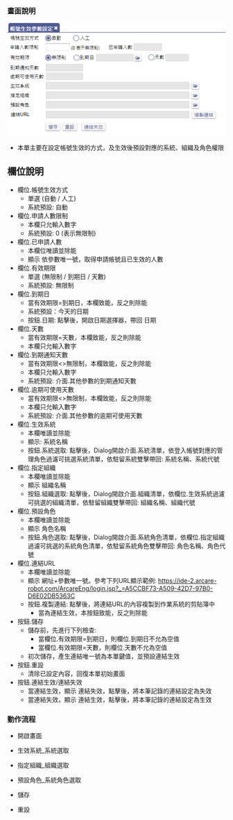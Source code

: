 ### <div id="view">畫面說明</div>

![表單畫面]

* 本單主要在設定帳號生效的方式，及生效後預設對應的系統、組織及角色權限


## <div id="object-desc">欄位說明</div>

* 欄位.帳號生效方式
    * 單選 (自動 / 人工)
    * 系統預設: 自動
* 欄位.申請人數限制
    * 本欄只允輸入數字
    * 系統預設: 0 (表示無限制)
* 欄位.已申請人數
    * 本欄位唯讀並除能
    * 顯示 依參數唯一號，取得申請帳號且已生效的人數
* 欄位.有效期限
    * 單選 (無限制 / 到期日 / 天數)
    * 系統預設: 無限制
* 欄位.到期日
    * 當有效期限=到期日，本欄致能，反之則除能
    * 系統預設：今天的日期 
    * 按鈕.日期: 點擊後，開啟日期選擇器，帶回 日期
* 欄位.天數
    * 當有效期限=天數，本欄致能，反之則除能
    * 本欄只允輸入數字
* 欄位.到期通知天數
    * 當有效期限<>無限制，本欄致能，反之則除能
    * 本欄只允輸入數字
    * 系統預設: 介面.其他參數的到期通知天數
* 欄位.逾期可使用天數
    * 當有效期限<>無限制，本欄致能，反之則除能
    * 本欄只允輸入數字
    * 系統預設: 介面.其他參數的逾期可使用天數
* 欄位.生效系統
    * 本欄唯讀並除能
    * 顯示: 系統名稱
    * 按鈕.系統選取: 點擊後，Dialog開啟介面.系統清單，依登入帳號對應的管理角色過濾可挑選系統清單，依駐留系統雙擊帶回: 系統名稱、系統代號
* 欄位.指定組織
    * 本欄唯讀並除能
    * 顯示 組織名稱
    * 按鈕.組織選取: 點擊後，Dialog開啟介面.組織清單，依欄位.生效系統過濾可挑選的組織清單，依駐留組織雙擊帶回: 組織名稱、組織代號
* 欄位.預設角色 
    * 本欄唯讀並除能
    * 顯示 角色名稱
    * 按鈕.角色選取: 點擊後，Dialog開啟介面.系統角色清單，依欄位.指定組織過濾可挑選的系統角色清單，依駐留系統角色雙擊帶回: 角色名稱、角色代號
* 欄位.連結URL
    * 本欄唯讀並除能    
    * 顯示 網址+參數唯一號。參考下列URL顯示範例:
            https://ide-2.arcare-robot.com/ArcareEng/login.jsp?_=A5CCBF73-A509-42D7-97B0-D6E02DB5363C
    * 按鈕.複製連結: 點擊後，將連結URL的內容複製到作業系統的剪貼簿中
        * 當為連結生效，本按鈕致能，反之則除能
* 按鈕.儲存
    * 儲存前，先進行下列檢查: 
        * 當欄位.有效期限=到期日，則欄位.到期日不允為空值
        * 當欄位.有效期限=天數，則欄位.天數不允為空值
    * 初次儲存，產生連結唯一號為本單鍵值，並預設連結生效
* 按鈕.重設
    * 清除已設定內容，回復本單初始畫面
* 按鈕.連結生效/連結失效
    * 當連結生效，顯示 連結失效，點擊後，將本筆記錄的連結設定為失效
    * 當連結失效，顯示 連結生效，點擊後，將本筆記錄的連結設定為生效


### <div id="action">動作流程</div>
* 開啟畫面

* 生效系統_系統選取

* 指定組織_組織選取

* 預設角色_系統角色選取

* 儲存

* 重設

[表單畫面]:attachment/account_effect_param_setting.png "表單畫面"

